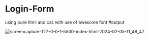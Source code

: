 # Login-Form
 using pure html and css with use of awesome font
#output

![screencapture-127-0-0-1-5500-index-html-2024-02-05-11_48_47](https://github.com/Anuj5604/Login-Form/assets/155800082/3a6085a9-555e-40ce-8e3d-8dd697705fbf)
